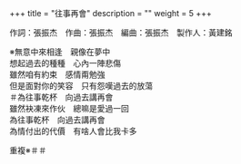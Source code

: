 +++
title = "往事再會"
description = ""
weight = 5
+++

作詞：張振杰　作曲：張振杰　編曲：張振杰　製作人：黃建銘

※無意中來相逢　親像在夢中  
想起過去的種種　心內一陣悲傷  
雖然咱有約束　感情甭勉強  
但是面對你的笑容　只有怨嘆過去的放蕩  
＃為往事乾杯　向過去講再會  
雖然袂凍來作伙　總嘛是愛過一回  
為往事乾杯　向過去講再會  
為情付出的代價　有啥人會比我卡多  

重複※＃＃